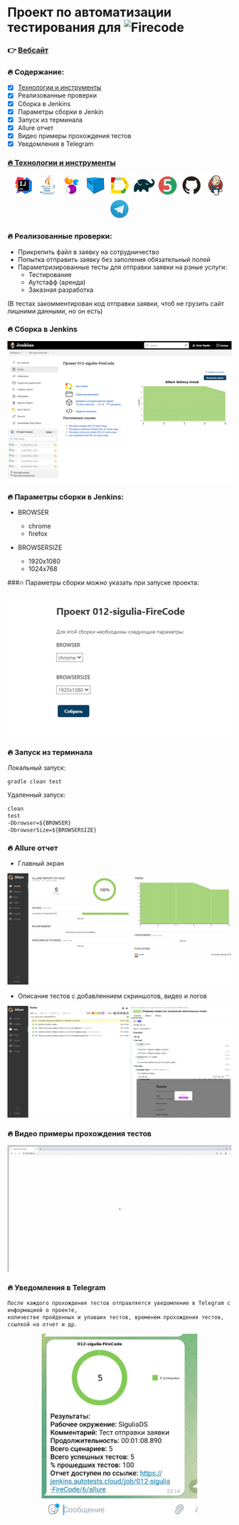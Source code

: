 # Проект по автоматизации тестирования для ![Firecode](https://hhcdn.ru/employer-logo/3065829.jpeg)


### 👉 [Вебсайт](https://firecode.ru/)

### **🔥 Содержание:**
- [x] [Технологии и инструменты](#managed-disks)
- [x] Реализованные проверки
- [x] Сборка в Jenkins
- [x] Параметры сборки в Jenkin
- [x] Запуск из терминала
- [x] Allure отчет
- [x] Видео примеры прохождения тестов
- [x] Уведомления в Telegram

### [🔥 Технологии и инструменты](#managed-disks)
<p align="center">
  <img src="src/main/resources/file_to_Readme/Intelij_IDEA.svg" width="50" title="IntelliJ IDEA">
  <img src="src/main/resources/file_to_Readme/Java.svg" width="50" alt="Java">
  <img src="src/main/resources/file_to_Readme/Selenide.svg" width="50" alt="Selenide">
  <img src="src/main/resources/file_to_Readme/Selenoid.svg" width="50" alt="Selenoid">
  <img src="src/main/resources/file_to_Readme/Allure_Report.svg" width="50" alt="Allure Report">
  <img src="src/main/resources/file_to_Readme/Gradle.svg" width="50" alt="Gradle">
  <img src="src/main/resources/file_to_Readme/JUnit5.svg" width="50" alt="JUnit5">
  <img src="src/main/resources/file_to_Readme/GitHub.svg" width="50" alt="GitHub">
  <img src="src/main/resources/file_to_Readme/Jenkins.svg" width="50" alt="Jenkins">
  <img src="src/main/resources/file_to_Readme/Telegram.svg" width="50" alt="Telegram">
</p>


### **🔥 Реализованные проверки:**


- Прикрепить файл в заявку на сотрудничество
- Попытка отправить заявку без заполения обязательный полей
- Параметризированные тесты для отправки заявки на рзные услуги:
  - Тестирование
  - Аутстафф (аренда)
  - Заказная разработка
  
(В тестах закомментирован код отправки заявки, чтоб не грузить сайт лишними данными, но он есть)


### **🔥 Сборка в Jenkins**

![Jenkins](src/main/resources/file_to_Readme/012-sigulia-FireCode.png)


### **🔥 Параметры сборки в Jenkins:**

- BROWSER
  - chrome
  - firefox
  
- BROWSERSIZE
  - 1920x1080
  - 1024x768

###🔥 Параметры сборки можно указать при запуске проекта:

![options](src/main/resources/file_to_Readme/options.png)

### **🔥 Запуск из терминала**

Локальный запуск:

    gradle clean test


Удаленный запуск:

    clean
    test
    -Dbrowser=${BROWSER}
    -DbrowserSize=${BROWSERSIZE}


### **🔥 Allure отчет**

- Главный экран

![AllureReport](src/main/resources/file_to_Readme/AllureReport.png)

- Описание тестов с добавленнием скриншотов, видео и логов 

![AllureReportSuit](src/main/resources/file_to_Readme/AllureReportSuit.png)

### **🔥 Видео примеры прохождения тестов**

![video](src/main/resources/file_to_Readme/video.gif)

###  **🔥 Уведомления в Telegram**

    После каждого прохождения тестов отправляется уведомление в Telegram с информацией о проекте, 
    количестве пройденных и упавших тестов, временем прохождения тестов, ссылкой на отчет и др.


<p align="center">
  <img src="src/main/resources/file_to_Readme/TelegramReport.jpg" width="350" title="IntelliJ IDEA">
</p>